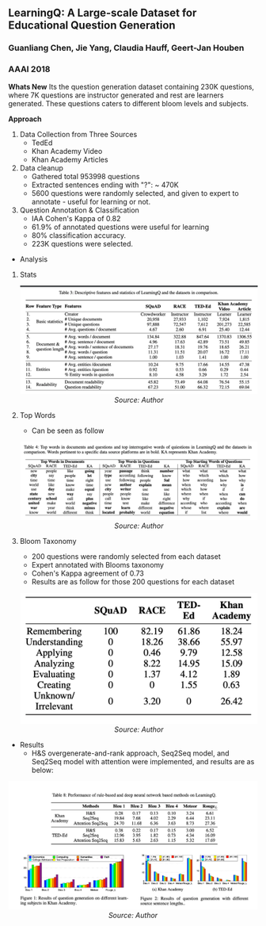 ## LearningQ: A Large-scale Dataset for Educational Question Generation
### Guanliang Chen, Jie Yang, Claudia Hauff, Geert-Jan Houben
### AAAI 2018

**Whats New**
Its the question generation dataset containing 230K questions, where 7K questions are instructor generated and rest are learners generated. These questions caters to different bloom levels and subjects.

**Approach**
1. Data Collection from Three Sources
    * TedEd
    * Khan Academy Video
    * Khan Academy Articles
2. Data cleanup
    * Gathered total 953998 questions
    * Extracted sentences ending with "?": ~ 470K
    * 5600 questions were randomly selected, and given to expert to annotate - useful for learning or not.
3. Question Annotation & Classification
    * IAA Cohen's Kappa of 0.82 
    * 61.9% of annotated questions were useful for learning
    * 80% classification accuracy. 
    * 223K questions were selected.


* Analysis
1. Stats
    <p align="center">
    <img width=600 src="images/learningQ_stats.png">
    <em>Source: Author</em>
    </p>

2. Top Words
    * Can be seen as follow
    <p align="center">
    <img width=600 src="images/learningQ_top_words.png">
    <em>Source: Author</em>
    </p>
3. Bloom Taxonomy
    * 200 questions were randomly selected from each dataset
    * Expert annotated with Blooms taxonomy
    * Cohen's Kappa agreement of 0.73
    * Results are as follow for those 200 questions for each dataset
    <p align="center">
    <img width=600 src="images/learningQ_blooms.png">
    <em>Source: Author</em>
    </p>

* Results
    * H&S overgenerate-and-rank approach, Seq2Seq model, and Seq2Seq model with attention were implemented, and results are as below:

<p align="center">
    <img width=600 src="images/learningQ_results.png">
    <em>Source: Author</em>
    </p>
